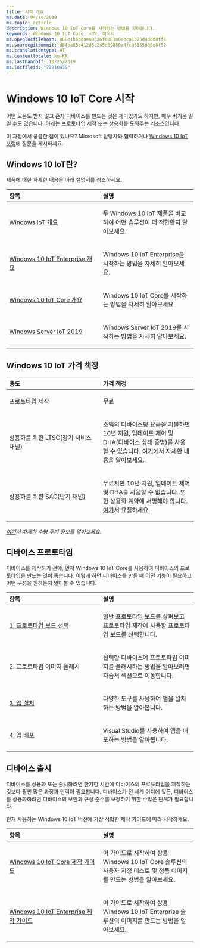 ```yaml
---
title: 시작 개요
ms.date: 04/10/2018
ms.topic: article
description: Windows 10 IoT Core를 시작하는 방법을 알아봅니다.
keywords: Windows 10 IoT Core, 시작, 이미지
ms.openlocfilehash: 868e1b6bdaea8326fe081a0ebca1b75d4ddd8ff4
ms.sourcegitcommit: d84ba83c412d5c245e89880a4fca6155d98c8f52
ms.translationtype: HT
ms.contentlocale: ko-KR
ms.lasthandoff: 10/25/2019
ms.locfileid: "72918439"
---
```

# <a name="get-started-with-windows-10-iot-core"></a>Windows 10 IoT Core 시작

어떤 도움도 받지 않고 혼자 디바이스를 만드는 것은 재미있기도 하지만, 매우 버거운 일일 수도 있습니다. 아래는 프로토타입 제작 또는 상용화를 도와주는 리소스입니다. 

이 과정에서 궁금한 점이 있나요? Microsoft 담당자와 협력하거나 [Windows 10 IoT 포럼](https://social.msdn.microsoft.com/forums/en-US/home?forum=WindowsIoT)에 질문을 게시하세요.

## <a name="what-is-windows-10-iot"></a>Windows 10 IoT란?

제품에 대한 자세한 내용은 아래 설명서를 참조하세요. 

<table>
<colgroup>
<col width="50%" />
<col width="50%" />
</colgroup>
<thead>
<tr class="header">
<th align="left">항목</th>
<th align="left">설명</th>
</tr>
</thead>
<tbody>

<tr class="odd">
<td align="left"><p><a href="windows-iot.md" data-raw-source="[Windows IoT Overview](windows-iot.md)">Windows IoT 개요</a></p></td>
<td align="left"><p>두 Windows 10 IoT 제품을 비교하여 어떤 솔루션이 더 적합한지 알아보세요.</p></td>
</tr>

<tr class="odd">
<td align="left"><p><a href="windows-iot-enterprise.md" data-raw-source="[Windows 10 IoT Enterprise Overview](windows-iot-enterprise.md)">Windows 10 IoT Enterprise 개요</a></p></td>
<td align="left"><p>Windows 10 IoT Enterprise를 시작하는 방법을 자세히 알아보세요.</p></td>
</tr>

<tr class="odd">
<td align="left"><p><a href="windows-iot-core.md" data-raw-source="[Windows 10 IoT Core Overview](windows-iot-core.md)">Windows 10 IoT Core 개요</a></p></td>
<td align="left"><p>Windows 10 IoT Core를 시작하는 방법을 자세히 알아보세요.</p></td>
</tr>

<tr class="odd">
  <td align="left"><p><a href="windows-server.md" data-raw-source="[Windows Server IoT 2019](https://docs.microsoft.com/en-us/windows/iot-core/windows-server)">Windows Server IoT 2019</a></p></td>
<td align="left"><p>Windows Server IoT 2019를 시작하는 방법을 자세히 알아보세요.</p></td>
</tr>

</tbody>
</table>

## <a name="windows-10-iot-pricing"></a>Windows 10 IoT 가격 책정

<table>
<colgroup>
<col width="50%" />
<col width="50%" />
</colgroup>
<thead>
<tr class="header">
<th align="left">용도</th>
<th align="left">가격 책정</th>
</tr>
</thead>
<tbody>

<tr class="odd">
<td align="left"><p>프로토타입 제작</p></td>
<td align="left"><p>무료</p></td>
</tr>

<tr class="odd">
<td align="left"><p>상용화를 위한 LTSC(장기 서비스 채널)</p></td>
<td align="left"><p>소액의 디바이스당 요금을 지불하면 10년 지원, 업데이트 제어 및 DHA(디바이스 상태 증명)를 사용할 수 있습니다. <a href="https://docs.microsoft.com/windows-hardware/manufacture/iot/iotcoreservicesoverview" data-raw-source="[here](https://docs.microsoft.com/windows-hardware/manufacture/iot/iotcoreservicesoverview)">여기</a>에서 자세한 내용을 알아보세요.</p></td>
</tr>

<tr class="odd">
<td align="left"><p>상용화를 위한 SAC(반기 채널)</p></td>
<td align="left"><p>무료지만 10년 지원, 업데이트 제어 및 DHA를 사용할 수 없습니다. 또한 상용화 계약에 서명해야 합니다. <a href="https://www.aka.ms/SAC-agreement">여기</a>서 요청하세요.</p></td>
</tr>

</tbody>
</table>

<i>[여기](https://support.microsoft.com/en-us/lifecycle/search?alpha=IoT%20Core)서 자세한 수명 주기 정보를 알아보세요</i>.

## <a name="prototype-a-device"></a>디바이스 프로토타입

디바이스를 제작하기 전에, 먼저 Windows 10 IoT Core를 사용하여 디바이스의 프로토타입을 만드는 것이 좋습니다. 이렇게 하면 디바이스를 만들 때 어떤 기능이 필요하고 어떤 구성을 원하는지 알아볼 수 있습니다.

<table>
<colgroup>
<col width="50%" />
<col width="50%" />
</colgroup>
<thead>
<tr class="header">
<th align="left">항목</th>
<th align="left">설명</th>
</tr>
</thead>
<tbody>

<tr class="odd">
<td align="left"><p><a href="https://docs.microsoft.com/en-us/windows/iot-core/tutorials/quickstarter/PrototypeBoards"
>1. 프로토타입 보드 선택</a></p></td>
<td align="left"><p>일반 프로토타입 보드를 살펴보고 프로토타입 제작에 사용할 프로토타입 보드를 선택합니다.</p></td>
</tr>

<tr class="odd">
<td align="left"><p>2. 프로토타입 이미지 플래시</p></td>
<td align="left"><p>선택한 디바이스에 프로토타입 이미지를 플래시하는 방법을 알아보려면 자습서 섹션으로 이동합니다. </p></td>
</tr>

<tr class="odd">
<td align="left"><p><a href="https://docs.microsoft.com/en-us/windows/iot-core/develop-your-app/appinstaller">3. 앱 설치</a></p></td>
<td align="left"><p>다양한 도구를 사용하여 앱을 설치하는 방법을 알아봅니다.</p></td>
</tr>

<tr class="odd">
<td align="left"><p><a href="https://docs.microsoft.com/en-us/windows/iot-core/develop-your-app/appdeployment">4. 앱 배포</a></p></td>
<td align="left"><p>Visual Studio를 사용하여 앱을 배포하는 방법을 알아봅니다.</p></td>
</tr>

</tbody>
</table>

## <a name="bring-a-device-to-market"></a>디바이스 출시

디바이스를 상용화 또는 출시하려면 한가한 시간에 디바이스의 프로토타입을 제작하는 것보다 훨씬 많은 과정과 인력이 필요합니다. 디바이스가 전 세계 어디에 있든, 디바이스를 상용화하려면 디바이스의 보안과 규정 준수를 보장하기 위한 수많은 단계가 필요합니다. 

현재 사용하는 Windows 10 IoT 버전에 가장 적합한 제작 가이드에 따라 시작하세요.

<table>
<colgroup>
<col width="50%" />
<col width="50%" />
</colgroup>
<thead>
<tr class="header">
<th align="left">항목</th>
<th align="left">설명</th>
</tr>
</thead>
<tbody>

<tr class="odd">
<td align="left"><p><a href="https://docs.microsoft.com/en-us/windows-hardware/manufacture/iot/iot-core-manufacturing-guide"
>Windows 10 IoT Core 제작 가이드</a></p></td>
<td align="left"><p>이 가이드로 시작하여 상용 Windows 10 IoT Core 솔루션의 사용자 지정 테스트 및 정품 이미지를 만드는 방법을 알아보세요.</p></td>
</tr>

<tr class="odd">
<td align="left"><p><a href="https://docs.microsoft.com/en-us/windows-hardware/manufacture/desktop/iot-ent-overview">Windows 10 IoT Enterprise 제작 가이드</a></p></td>
<td align="left"><p>이 가이드로 시작하여 상용 Windows 10 IoT Enterprise 솔루션의 이미지를 만드는 방법을 알아보세요.</p></td>
</tr>

</tbody>
</table>
